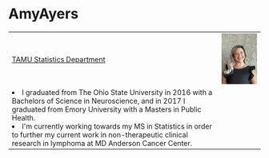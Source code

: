 # AmyAyers
<html>
<head>
		<meta charset="utf-8">
		<title> 604 HW Question 6 </title>
<head/>
<body>
	<table>
		<tr>
		<td> <a href="https://stat.tamu.edu/"> TAMU Statistics Department </a> </td>
		<td> <img width = 250 src = "Ayers_Headshot2022.jpg"/> </td>
		</tr>
		<tr>
		<td> <li> I graduated from The Ohio State University in 2016 with a Bachelors of Science in Neuroscience, and in 2017 
		I graduated from Emory University with a Masters in Public Health.</li> 
		<li> I'm currently working towards my MS in Statistics in order to further my current work in non-therapeutic clinical 
		research in lymphoma at MD Anderson Cancer Center.</li> </td>
		<td> </td>
	</table>
	</body>
</html>
